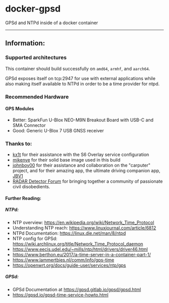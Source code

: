 # docker-gpsd
GPSd and NTPd inside of a docker container

---
## Information:

### Supported architectures
This container should build successfully on `amd64`, `armhf`, and `aarch64`.

GPSd exposes itself on tcp:2947 for use with external
applications while also making itself available to NTPd in
order to be a time provider for ntpd.

### Recommended Hardware

#### GPS Modules
- Better: SparkFun U-Blox NEO-M9N Breakout Board with USB-C and SMA Connector
- Good: Generic U-Blox 7 USB GNSS receiver

### Thanks to:
- [kx1t](https://github.com/kx1t) for their assistance with the S6 Overlay service configuration
- [mikenye](https://github.com/mikenye) for their solid base image used in this build
- [johnboy00](https://www.rdforum.org/members/12420/) for their assistance and collaboration on the "carputer" project, and for their amazing app, the ultimate driving companion app, [JBV1](https://jbv1.net/)
- [RADAR Detector Forum](https://www.rdforum.org/) for bringing together a community of passionate civil disobedients.

#### Further Reading:

##### NTPd:
- NTP overview: https://en.wikipedia.org/wiki/Network_Time_Protocol
- Understanding NTP reach: https://www.linuxjournal.com/article/6812
- NTPd Documentation: https://linux.die.net/man/8/ntpd
- NTP config for GPSd: https://wiki.archlinux.org/title/Network_Time_Protocol_daemon
- https://www.eecis.udel.edu/~mills/ntp/html/drivers/driver46.html
- https://www.berthon.eu/2017/a-time-server-in-a-container-part-1/
- https://www.lammertbies.nl/comm/info/gps-time
- https://openwrt.org/docs/guide-user/services/ntp/gps

##### GPSd:
- GPSd Documentation at https://gpsd.gitlab.io/gpsd/gpsd.html
- https://gpsd.io/gpsd-time-service-howto.html
